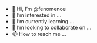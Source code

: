 - 👋 Hi, I’m @fenomenoe
- 👀 I’m interested in ...
- 🌱 I’m currently learning ...
- 💞️ I’m looking to collaborate on ...
- 📫 How to reach me ...

<!---
fenomenoe/fenomenoe is a ✨ special ✨ repository because its `README.md` (this file) appears on your GitHub profile.
You can click the Preview link to take a look at your changes.
--->
